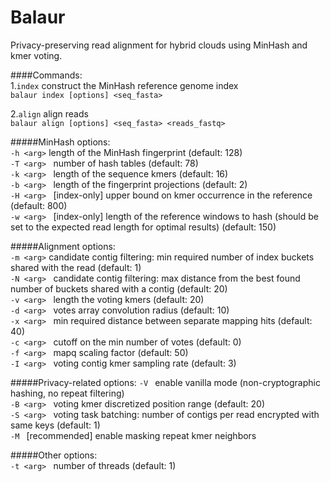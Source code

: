 Balaur
=====
Privacy-preserving read alignment for hybrid clouds using MinHash and kmer voting.

####Commands:  
1.```index``` construct the MinHash reference genome index   
```balaur index [options] <seq_fasta>```   

2.```align``` align reads  
```balaur align [options] <seq_fasta> <reads_fastq>```  

#####MinHash options:  
```-h <arg>``` length of the MinHash fingerprint (default: 128)  
```-T <arg> ``` number of hash tables (default: 78)  
```-k <arg> ``` length of the sequence kmers (default: 16)  
```-b <arg> ``` length of the fingerprint projections (default: 2)  
```-H <arg> ``` [index-only] upper bound on kmer occurrence in the reference (default: 800)  
```-w <arg> ``` [index-only] length of the reference windows to hash (should be set to the expected read length for optimal results) (default: 150) 

#####Alignment options:  
```-m <arg>```  candidate contig filtering: min required number of index buckets shared with the read  (default: 1)  
```-N <arg> ``` candidate contig filtering: max distance from the best found number of buckets shared with a contig (default: 20)  
```-v <arg> ``` length the voting kmers (default: 20)  
```-d <arg> ``` votes array convolution radius (default: 10)  
```-x <arg> ``` min required distance between separate mapping hits (default: 40)  
```-c <arg> ``` cutoff on the min number of votes (default: 0)  
```-f <arg> ``` mapq scaling factor (default: 50)  
```-I <arg> ``` voting contig kmer sampling rate (default: 3)  

#####Privacy-related options:
```-V ```  enable vanilla mode (non-cryptographic hashing, no repeat filtering)  
```-B <arg> ```  voting kmer discretized position range (default: 20)  
```-S <arg> ```  voting task batching: number of contigs per read encrypted with same keys (default: 1)  
```-M ```  [recommended] enable masking repeat kmer neighbors

#####Other options:  
```-t <arg> ``` number of threads (default: 1) 

